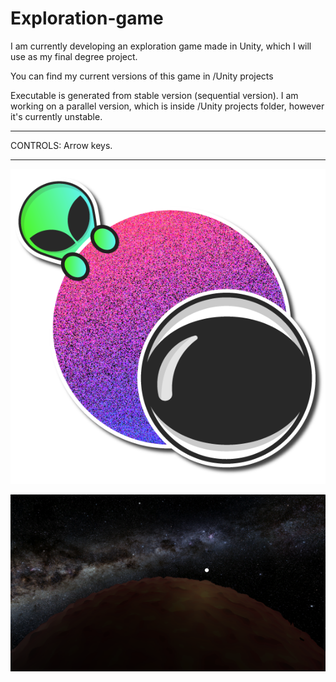 # Exploration-game
I am currently developing an exploration game made in Unity, which I will use as my final degree project.

You can find my current versions of this game in /Unity projects

Executable is generated from stable version (sequential version). I am working on a parallel version, which is inside /Unity projects folder, however it's currently unstable.

-------------------------------------------------------------------------------------------------------------------------------------------------

CONTROLS: Arrow keys.

-------------------------------------------------------------------------------------------------------------------------------------------------
<p align="center">
    <img src="./logo/exploration-game-logo.png">
</p>

<img align="center" src="./image.PNG">
